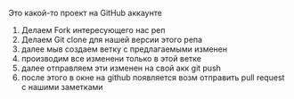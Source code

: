 Это какой-то проект на GitHub аккаунте 

1. Делаем Fork интересующего нас реп
2. Делаем Git clone для нашей версии этого репа
3. далее мыв создаем ветку с предлагаемыми изменен 
4. производим все изменени только в этой ветке
5. далее отправляем эти изменен на свой акк git push
6. после этого в окне на github появляется возм отправить pull request с нашими заметками